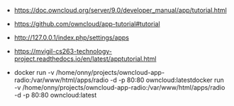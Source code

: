 * https://doc.owncloud.org/server/9.0/developer_manual/app/tutorial.html
* https://github.com/owncloud/app-tutorial#tutorial
* http://127.0.0.1/index.php/settings/apps

* https://mvigil-cs263-technology-project.readthedocs.io/en/latest/apptutorial.html
* docker run -v /home/onny/projects/owncloud-app-radio:/var/www/html/apps/radio -d -p 80:80 owncloud:latestdocker run -v /home/onny/projects/owncloud-app-radio:/var/www/html/apps/radio -d -p 80:80 owncloud:latest
